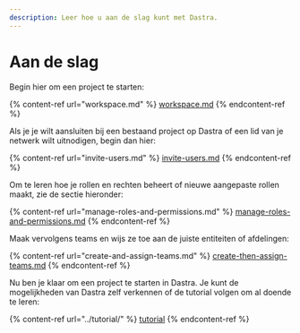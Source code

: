 ```yaml
---
description: Leer hoe u aan de slag kunt met Dastra.
---
```


# Aan de slag

Begin hier om een project te starten:

{% content-ref url="workspace.md" %}
[workspace.md](workspace.md)
{% endcontent-ref %}

Als je je wilt aansluiten bij een bestaand project op Dastra of een lid van je netwerk wilt uitnodigen, begin dan hier:

{% content-ref url="invite-users.md" %}
[invite-users.md](invite-users.md)
{% endcontent-ref %}

Om te leren hoe je rollen en rechten beheert of nieuwe aangepaste rollen maakt, zie de sectie hieronder:

{% content-ref url="manage-roles-and-permissions.md" %}
[manage-roles-and-permissions.md](manage-roles-and-permissions.md)
{% endcontent-ref %}

Maak vervolgens teams en wijs ze toe aan de juiste entiteiten of afdelingen:

{% content-ref url="create-and-assign-teams.md" %}
[create-then-assign-teams.md](create-then-assign-teams.md)
{% endcontent-ref %}

Nu ben je klaar om een project te starten in Dastra. Je kunt de mogelijkheden van Dastra zelf verkennen of de tutorial volgen om al doende te leren:

{% content-ref url="../tutorial/" %}
[tutorial](../tutorial/)
{% endcontent-ref %}